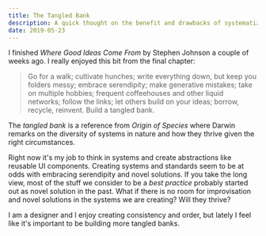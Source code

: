 ```yaml
---
title: The Tangled Bank
description: A quick thought on the benefit and drawbacks of systematized design
date: 2019-05-23
---
```

I finished _Where Good Ideas Come From_ by Stephen Johnson a couple of weeks ago. I really enjoyed this bit from the final chapter:

> Go for a walk; cultivate hunches; write everything down, but keep you folders messy; embrace serendipity; make generative mistakes; take on multiple hobbies; frequent coffeehouses and other liquid networks; follow the links; let others build on your ideas; borrow, recycle, reinvent. Build a tangled bank.

The _tangled bank_ is a reference from _Origin of Species_ where Darwin remarks on the diversity of systems in nature and how they thrive given the right circumstances.

Right now it's my job to think in systems and create abstractions like reusable UI components. Creating systems and standards seem to be at odds with embracing serendipity and novel solutions. If you take the long view, most of the stuff we consider to be a _best practice_ probably started out as novel solution in the past. What if there is no room for improvisation and novel solutions in the systems we are creating? Will they thrive?

I am a designer and I enjoy creating consistency and order, but lately I feel like it's important to be building more tangled banks.

